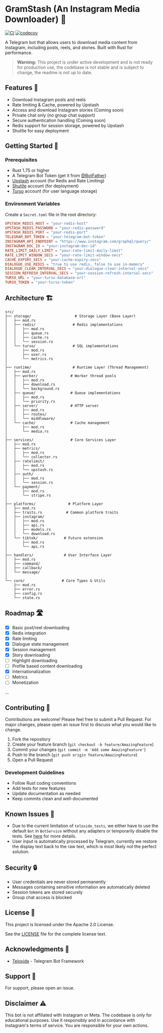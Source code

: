 # GramStash (An Instagram Media Downloader) 🤖

[![CI](https://github.com/escwxyz/gramstash/actions/workflows/test.yml/badge.svg)](https://github.com/escwxyz/gramstash/actions/workflows/test.yml)
[![codecov](https://codecov.io/gh/escwxyz/gramstash/graph/badge.svg?token=UEAL5KGTVW)](https://codecov.io/gh/escwxyz/gramstash)

A Telegram bot that allows users to download media content from Instagram, including posts, reels, and stories. Built with Rust for performance.

> **Warning:** This project is under active development and is not ready for production use, the codebase is not stable and is subject to change, the readme is not up to date.

## Features 🌟

- Download Instagram posts and reels
- Rate limiting & Cache, powered by Upstash
- Access and download Instagram stories (Coming soon)
- Private chat only (no group chat support)
- Secure authentication handling (Coming soon)
- Redis support for session storage, powered by Upstash
- Shuttle for easy deployment

## Getting Started 🚀

### Prerequisites

- Rust 1.75 or higher
- A Telegram Bot Token (get it from [@BotFather](https://t.me/botfather))
- [Upstash](https://upstash.com/) account (for Redis and Rate Limiting)
- [Shuttle](https://shuttle.dev/) account (for deployment)
- [Turso](https://turso.tech/) account (for user language storage)

### Environment Variables

Create a `Secret.toml` file in the root directory:

```toml
UPSTASH_REDIS_HOST = "your-redis-host"
UPSTASH_REDIS_PASSWORD = "your-redis-password"
UPSTASH_REDIS_PORT = "your-redis-port"
TELEGRAM_BOT_TOKEN = "your-telegram-bot-token"
INSTAGRAM_API_ENDPOINT = "https://www.instagram.com/graphql/query/"
INSTAGRAM_DOC_ID = "your-instagram-doc-id"
RATE_LIMIT_DAILY_LIMIT = "your-rate-limit-daily-limit"
RATE_LIMIT_WINDOW_SECS = "your-rate-limit-window-secs"
CACHE_EXPIRY_SECS = "your-cache-expiry-secs"
DIALOGUE_USE_REDIS = "true to use redis, false to use in-memory"
DIALOGUE_CLEAR_INTERVAL_SECS = "your-dialogue-clear-interval-secs"
SESSION_REFRESH_INTERVAL_SECS = "your-session-refresh-interval-secs"
TURSO_URL = "your-turso-database-url"
TURSO_TOKEN = "your-turso-token"
```

## Architecture 🏗️

```
src/
├── storage/                    # Storage Layer (Base Layer)
│   ├── mod.rs
│   ├── redis/                 # Redis implementations
│   │   ├── mod.rs
│   │   ├── queue.rs
│   │   ├── cache.rs
│   │   └── session.rs
│   └── turso/                 # SQL implementations
│       ├── mod.rs
│       ├── user.rs
│       └── metrics.rs
│
├── runtime/                   # Runtime Layer (Thread Management)
│   ├── mod.rs
│   ├── worker/               # Worker thread pools
│   │   ├── mod.rs
│   │   ├── download.rs
│   │   └── background.rs
│   ├── queue/                # Queue implementations
│   │   ├── mod.rs
│   │   └── priority.rs
│   ├── server/               # HTTP server
│   │   ├── mod.rs
│   │   ├── routes/
│   │   └── middleware/
│   └── cache/                # Cache management
│       ├── mod.rs
│       └── media.rs
│
├── services/                 # Core Services Layer
│   ├── mod.rs
│   ├── metrics/
│   │   ├── mod.rs
│   │   └── collector.rs
│   ├── ratelimit/
│   │   ├── mod.rs
│   │   └── upstash.rs
│   ├── auth/
│   │   ├── mod.rs
│   │   └── session.rs
│   └── payment/
│       ├── mod.rs
│       └── stripe.rs
│
├── platforms/               # Platform Layer
│   ├── mod.rs
│   ├── traits.rs           # Common platform traits
│   ├── instagram/
│   │   ├── mod.rs
│   │   ├── api.rs
│   │   ├── models.rs
│   │   └── download.rs
│   └── tiktok/            # Future extension
│       ├── mod.rs
│       └── api.rs
│
├── handlers/              # User Interface Layer
│   ├── mod.rs
│   ├── command/
│   ├── callback/
│   └── message/
│
└── core/                 # Core Types & Utils
    ├── mod.rs
    ├── error.rs
    ├── config.rs
    └── state.rs
```

## Roadmap 🛣️

- [x] Basic post/reel downloading
- [x] Redis integration
- [x] Rate limiting
- [x] Dialogue state management
- [x] Session management
- [x] Story downloading
- [ ] Highlight downloading
- [ ] Profile based content downloading
- [x] Internationalization
- [ ] Metrics
- [ ] Monetization

...

## Contributing 🤝

Contributions are welcome! Please feel free to submit a Pull Request. For major changes, please open an issue first to discuss what you would like to change.

1. Fork the repository
2. Create your feature branch (`git checkout -b feature/AmazingFeature`)
3. Commit your changes (`git commit -m 'Add some AmazingFeature'`)
4. Push to the branch (`git push origin feature/AmazingFeature`)
5. Open a Pull Request

### Development Guidelines

- Follow Rust coding conventions
- Add tests for new features
- Update documentation as needed
- Keep commits clean and well-documented

## Known Issues 🐛

- Due to the current limitation of `teloxide_tests`, we either have to use the default `Bot` in `BotService` without any adapters or temporarily disable the tests. See [here](https://github.com/LasterAlex/teloxide_tests/issues/25) for more details.
- User input is automatically processed by Telegram, currently we restore the display text back to the raw text, which is most likely not the perfect solution.

## Security 🔒

- User credentials are never stored permanently
- Messages containing sensitive information are automatically deleted
- Session tokens are stored securely
- Group chat access is blocked

## License 📝

This project is licensed under the Apache 2.0 License.

See the [LICENSE](LICENSE) file for the complete license text.

## Acknowledgments 👏

- [Teloxide](https://github.com/teloxide/teloxide) - Telegram Bot Framework

## Support 💬

For support, please open an issue.

## Disclaimer ⚠️

This bot is not affiliated with Instagram or Meta. The codebase is only for educational purposes. Use it responsibly and in accordance with Instagram's terms of service. You are responsible for your own actions.

